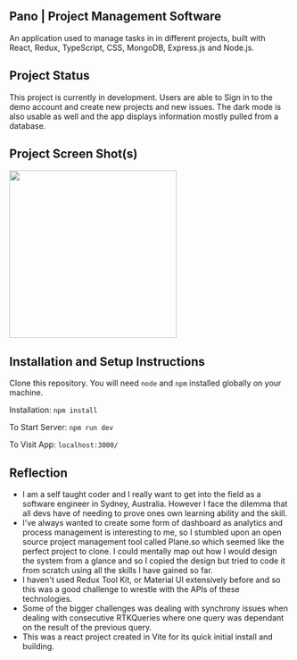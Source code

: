 ## Pano | Project Management Software
An application used to manage tasks in in different projects, built with React, Redux, TypeScript, CSS, MongoDB, Express.js and Node.js.

## Project Status
This project is currently in development. Users are able to Sign in to the demo account and create new projects and new issues. The dark mode is also usable as well and the app displays information mostly pulled from a database.

## Project Screen Shot(s)
<img src="./assets/signin.png" width="300">

## Installation and Setup Instructions
Clone this repository. You will need `node` and `npm` installed globally on your machine.  

Installation:
`npm install`  

To Start Server:
`npm run dev`  

To Visit App:
`localhost:3000/`  

## Reflection
- I am a self taught coder and I really want to get into the field as a software engineer in Sydney, Australia. However I face the dilemma that all devs have of needing to prove ones own learning ability and the skill.
- I've always wanted to create some form of dashboard as analytics and process management is interesting to me, so I stumbled upon an open source project management tool called Plane.so which seemed like the perfect project to clone. I could mentally map out how I would design the system from a glance and so I copied the design but tried to code it from scratch using all the skills I have gained so far.
- I haven't used Redux Tool Kit, or Material UI extensively before and so this was a good challenge to wrestle with the APIs of these technologies.
- Some of the bigger challenges was dealing with synchrony issues when dealing with consecutive RTKQueries where one query was dependant on the result of the previous query.
- This was a react project created in Vite for its quick initial install and building.
